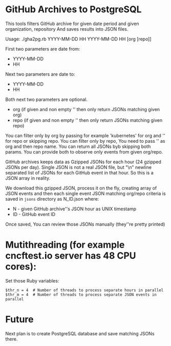 # GitHub Archives to PostgreSQL

This tools filters GitHub archive for given date period and given organization, repository
And saves results into JSON files.

Usage:
./gha2pg.rb YYYY-MM-DD HH YYYY-MM-DD HH [org [repo]]

First two parameters are date from:
- YYYY-MM-DD
- HH

Next two parameters are date to:
- YYYY-MM-DD
- HH

Both next two parameters are optional.
- org (if given and non empty '' then only return JSONs matching given org)
- repo (if given and non empty '' then only return JSONs matching given repo)

You can filter only by org by passing for example 'kubernetes' for org and '' for repo or skipping repo.
You can filter only by repo, You need to pass '' as org and then repo name.
You can return all JSONs byb skipping both params.
You can provide both to observe only events from given org/repo.

GitHub archives keeps data as Gzipped JSONs for each hour (24 gzipped JSONs per day).
Single JSON is not a real JSON file, but "\n" newline separated list of JSONs for each GitHub event in that hour.
So this is a JSON array in reality.

We download this gzipped JSON, process it on the fly, creating array of JSON events and
then each single event JSON matching org/repo criteria is saved in `jsons` directory as
N_ID.json where:
- N - given GitHub archive''s JSON hour as UNIX timestamp
- ID - GitHub event ID

Once saved, You can review those JSONs manually (they''re pretty printed)

# Mutithreading (for example cncftest.io server has 48 CPU cores):

Set those Ruby variables:
```
$thr_n = 4  # Number of threads to process separate hours in parallel
$thr_m = 4  # Number of threads to process separate JSON events in parallel
```

# Future
Next plan is to create PostgreSQL database and save matching JSONs there.

